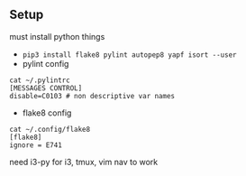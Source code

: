 ## Setup
must install python things
- ```pip3 install flake8 pylint autopep8 yapf isort --user```
- pylint config
```
cat ~/.pylintrc
[MESSAGES CONTROL]
disable=C0103 # non descriptive var names
```
- flake8 config
```
cat ~/.config/flake8
[flake8]
ignore = E741
```

need i3-py for i3, tmux, vim nav to work
